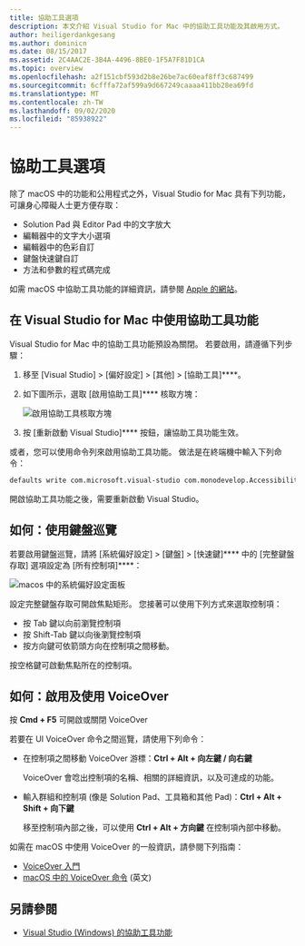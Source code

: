 ```yaml
---
title: 協助工具選項
description: 本文介紹 Visual Studio for Mac 中的協助工具功能及其啟用方式。
author: heiligerdankgesang
ms.author: dominicn
ms.date: 08/15/2017
ms.assetid: 2C4AAC2E-3B4A-4496-8BE0-1F5A7F81D1CA
ms.topic: overview
ms.openlocfilehash: a2f151cbf593d2b8e26be7ac60eaf8ff3c687499
ms.sourcegitcommit: 6cfffa72af599a9d667249caaaa411bb28ea69fd
ms.translationtype: MT
ms.contentlocale: zh-TW
ms.lasthandoff: 09/02/2020
ms.locfileid: "85938922"
---
```

# <a name="accessibility"></a>協助工具選項

除了 macOS 中的功能和公用程式之外，Visual Studio for Mac 具有下列功能，可讓身心障礙人士更方便存取：

- Solution Pad 與 Editor Pad 中的文字放大
- 編輯器中的文字大小選項
- 編輯器中的色彩自訂
- 鍵盤快速鍵自訂
- 方法和參數的程式碼完成

如需 macOS 中協助工具功能的詳細資訊，請參閱 [Apple 的網站](https://www.apple.com/accessibility/mac/)。

## <a name="using-accessibility-features-in-visual-studio-for-mac"></a>在 Visual Studio for Mac 中使用協助工具功能

Visual Studio for Mac 中的協助工具功能預設為關閉。 若要啟用，請遵循下列步驟：

1. 移至 [Visual Studio] > [偏好設定] > [其他] > [協助工具]****。

2. 如下圖所示，選取 [啟用協助工具]**** 核取方塊：

    ![啟用協助工具核取方塊](media/accessibility-image1.png)

3. 按 [重新啟動 Visual Studio]**** 按鈕，讓協助工具功能生效。

或者，您可以使用命令列來啟用協助工具功能。 做法是在終端機中輸入下列命令：

```bash
defaults write com.microsoft.visual-studio com.monodevelop.AccessibilityEnabled 1
```

開啟協助工具功能之後，需要重新啟動 Visual Studio。

## <a name="how-to-use-keyboard-navigation"></a>如何：使用鍵盤巡覽

若要啟用鍵盤巡覽，請將 [系統偏好設定] > [鍵盤] > [快速鍵]**** 中的 [完整鍵盤存取] 選項設定為 [所有控制項]****：

![macos 中的系統偏好設定面板](media/accessibility-image2.png)

設定完整鍵盤存取可開啟焦點矩形。 您接著可以使用下列方式來選取控制項：

- 按 Tab 鍵以向前瀏覽控制項
- 按 Shift-Tab 鍵以向後瀏覽控制項
- 按方向鍵可依箭頭方向在控制項之間移動。

按空格鍵可啟動焦點所在的控制項。

## <a name="how-to-enable-and-use-voice-over"></a>如何：啟用及使用 VoiceOver

按 **Cmd + F5** 可開啟或關閉 VoiceOver

若要在 UI VoiceOver 命令之間巡覽，請使用下列命令：

- 在控制項之間移動 VoiceOver 游標：**Ctrl + Alt + 向左鍵 / 向右鍵**

   VoiceOver 會唸出控制項的名稱、相關的詳細資訊，以及可達成的功能。

- 輸入群組和控制項 (像是 Solution Pad、工具箱和其他 Pad)：**Ctrl + Alt + Shift + 向下鍵**

   移至控制項內部之後，可以使用 **Ctrl + Alt + 方向鍵** 在控制項內部中移動。

如需在 macOS 中使用 VoiceOver 的一般資訊，請參閱下列指南：

- [VoiceOver 入門](https://help.apple.com/voiceover/info/guide/10.12/)
- [macOS 中的 VoiceOver 命令](https://lab.dotjay.com/notes/voiceover-commands/) \(英文\)

## <a name="see-also"></a>另請參閱

- [Visual Studio (Windows) 的協助工具功能](/visualstudio/ide/reference/accessibility-features-of-visual-studio)